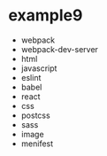 # example9
- webpack
- webpack-dev-server
- html
- javascript
- eslint
- babel
- react
- css
- postcss
- sass
- image
- menifest
